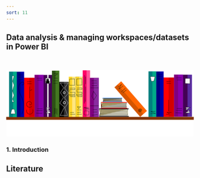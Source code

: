 ```yaml
---
sort: 11
---
```


## __Data analysis & managing workspaces/datasets in Power BI__
\
\
<img src="./images/books_banner.png" alt="Books banner" width="600"/>

### 1. Introduction

## __Literature__

